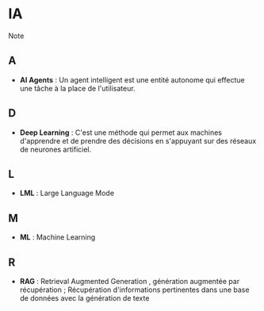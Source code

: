 # IA

> [!NOTE]
## A
- **AI Agents**      :  Un agent intelligent est une entité autonome qui effectue une tâche à la place de l'utilisateur.

## D 
- **Deep Learning**    : C'est une méthode qui permet aux machines d'apprendre et de prendre des décisions en s'appuyant sur des réseaux de neurones artificiel.

## L
- **LML**              :  Large Language Mode

## M
- **ML**              :  Machine Learning

## R
- **RAG**          :  Retrieval Augmented Generation ,  génération augmentée par récupération ; Récupération d'informations pertinentes dans une base de données avec la génération de texte

  

 
